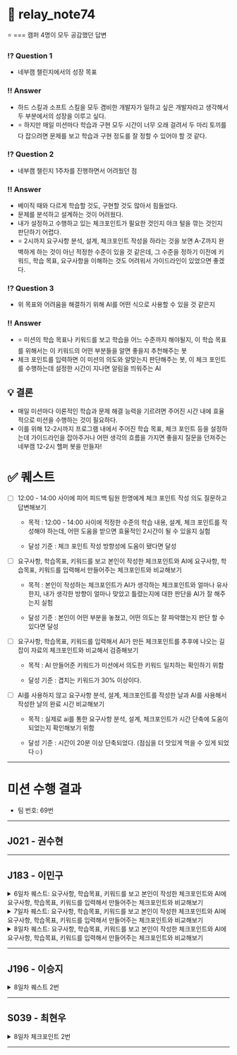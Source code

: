 # 📒 relay_note74

⭐ === 캠퍼 4명이 모두 공감했던 답변

### ⁉️ Question 1

- 네부캠 챌린지에서의 성장 목표

### ‼️ Answer

- 하드 스킬과 소프트 스킬을 모두 겸비한 개발자가 일하고 싶은 개발자라고 생각해서 두 부분에서의 성장을 이루고 싶다.
- ⭐ 하지만 매일 미션마다 학습과 구현 모두 시간이 너무 오래 걸려서 두 마리 토끼를 다 잡으려면 문제를 보고 학습과 구현 정도를 잘 정할 수 있어야 할 것 같다.

### ⁉️ Question 2

- 네부캠 챌린지 1주차를 진행하면서 어려웠던 점

### ‼️ Answer

- 베이직 때와 다르게 학습할 것도, 구현할 것도 많아서 힘들었다.
- 문제를 분석하고 설계하는 것이 어려웠다.
- 내가 설정하고 수행하고 있는 체크포인트가 필요한 것인지 야크 털을 깎는 것인지 판단하기 어렵다.
- ⭐ 2시까지 요구사항 분석, 설계, 체크포인트 작성을 하라는 것을 보면 A-Z까지 완벽하게 하는 것이 아닌 적정한 수준이 있을 것 같은데, 그 수준을 정하기 이전에 키워드, 학습 목표, 요구사항을 이해하는 것도 어려워서 가이드라인이 있었으면 좋겠다.

### ⁉️ Question 3

- 위 목표와 어려움을 해결하기 위해 AI를 어떤 식으로 사용할 수 있을 것 같은지

### ‼️ Answer

- ⭐ 미션의 학습 목표나 키워드를 보고 학습을 어느 수준까지 해야될지, 이 학습 목표를 위해서는 이 키워드의 어떤 부분들을 알면 좋을지 추천해주는 봇
- 체크 포인트를 입력하면 이 미션의 의도와 알맞는지 판단해주는 봇, 이 체크 포인트를 수행하는데 설정한 시간이 지나면 알림을 띄워주는 AI

## 💡 결론

- 매일 미션마다 이론적인 학습과 문제 해결 능력을 기르려면 주어진 시간 내에 효율적으로 미션을 수행하는 것이 필요하다.
- 이를 위해 12-2시까지 프로그램 내에서 주어진 학습 목표, 체크 포인트 등을 설정하는데 가이드라인을 잡아주거나 어떤 생각의 흐름을 가지면 좋을지 질문을 던져주는 네부캠 12-2시 헬퍼 봇을 만들자!

# ✅ 퀘스트

- [ ] 12:00 - 14:00 사이에 피어 피드백 팀원 한명에게 체크 포인트 작성 의도 질문하고 답변해보기

  - 목적 : 12:00 - 14:00 사이에 적정한 수준의 학습 내용, 설계, 체크 포인트를 작성해야 하는데, 어떤 도움을 받으면 효율적인 2시간이 될 수 있을지 실험

  - 달성 기준 : 체크 포인트 작성 방향성에 도움이 됐다면 달성

- [ ] 요구사항, 학습목표, 키워드를 보고 본인이 작성한 체크포인트와 AI에 요구사항, 학습목표, 키워드를 입력해서 만들어주는 체크포인트와 비교해보기

  - 목적 : 본인이 작성하는 체크포인트가 AI가 생각하는 체크포인트와 얼마나 유사한지, 내가 생각한 방향이 얼마나 맞았고 틀렸는지에 대한 판단을 AI가 잘 해주는지 실험

  - 달성 기준 : 본인이 어떤 부분을 놓쳤고, 어떤 의도는 잘 파악했는지 판단 할 수 있다면 달성

- [ ] 요구사항, 학습목표, 키워드를 입력해서 AI가 만든 체크포인트를 추후에 나오는 길잡이 자료의 체크포인트와 비교해서 검증해보기

  - 목적 : AI 만들어준 키워드가 미션에서 의도한 키워드 일치하는 확인하기 위함

  - 달성 기준 : 겹치는 키워드가 30% 이상이다.

- [ ] AI를 사용하지 않고 요구사항 분석, 설계, 체크포인트를 작성한 날과 AI를 사용해서 작성한 날의 완료 시간 비교해보기

  - 목적 : 실제로 ai를 통한 요구사항 분석, 설계, 체크포인트가 시간 단축에 도움이 되었는지 확인해보기 위함

  - 달성 기준 : 시간이 20분 이상 단축되었다. (점심을 더 맛있게 먹을 수 있게 되었다☺️)

---

# 미션 수행 결과
- 팀 번호: 69번
---
## J021 - 권수현

---
## J183 - 이민구

<details markdown="1">
  <summary>6일차 퀘스트: 요구사항, 학습목표, 키워드를 보고 본인이 작성한 체크포인트와 AI에 요구사항, 학습목표, 키워드를 입력해서 만들어주는 체크포인트와 비교해보기</summary>
  <div>
    <img src="./week1_image/J183_AI_improvement.png" />
    <img src="./week1_image/J183_AI_result.png" />
  </div>
</details>

<details markdown="1">
  <summary>7일차 퀘스트: 요구사항, 학습목표, 키워드를 보고 본인이 작성한 체크포인트와 AI에 요구사항, 학습목표, 키워드를 입력해서 만들어주는 체크포인트와 비교해보기</summary>
  <div>
    <img src="./week1_image/J183_README_Result_day07.png" />
    <img src="./week1_image/J183_CheckList_Result_day07.png" />
    <img src="./week1_image/J193_Feedback_day07.png" />
  </div>
</details>

<details markdown="1">
  <summary>8일차 퀘스트: 요구사항, 학습목표, 키워드를 보고 본인이 작성한 체크포인트와 AI에 요구사항, 학습목표, 키워드를 입력해서 만들어주는 체크포인트와 비교해보기</summary>
  <div>
    <img src="./week1_image/J183_AI_result_day08.png" />
    <img src="./week1_image/J183_AI_feedback_day08.png" />
  </div>
</details>

---
## J196 - 이승지

<details markdown="1">
  <summary>8일차 퀘스트 2번</summary>
    <div>
**프롬프트**
[요청 배경]
- 학습 목표에 있는 키워드에서 핵심을 자주 빠뜨린다.  
- 목적: 누락 없이 핵심을 학습하기 위함.  
- 달성 기준: 체크포인트에 “AI 제안한 필수 개념 학습” 섹션 존재.

[해야 할 일]
1) 내가 제공하는 “학습 목표/기능 요구사항/프로그래밍 요구사항”에서 모든 키워드 추출 후 동의어 묶기.  
2) 누락된 필수 개념·도구·패턴·테스트 항목을 제안(사전지식, 병목, 디버깅/검증 방법 포함).  
3) 위 1)~2) 기반으로 체크포인트 목록 작성.  
   - 형식: `[ ] 항목명 — 달성 기준(정량/검증 방법)`  
   - 각 항목은 ✓/✗로 평가 가능해야 함.  
4) 체크포인트 마지막에 반드시 `"AI 제안한 필수 개념 학습"` 섹션을 별도 블럭으로 넣어라.  
5) 빠진 게 없는지 검증하기 위한 셀프 리뷰 질문 5개 제시.  

[출력 형식]
- 1. 키워드 맵(그룹핑 포함)  
- 2. 누락된 필수 개념/도구/패턴/테스트 제안  
- 3. 체크포인트 리스트  
- 4. "AI 제안한 필수 개념 학습" 섹션  
- 5. 셀프 리뷰 질문 5개  

[주의]
- 불확실한 건 “확실하지 않음”으로 표시.  
- 내 요구사항이 누락되면 이유와 함께 재질문.  
- 불필요한 장황함 금지, 핵심만.

=== 아래에 내가 입력할 내용 ===
학습 목표:
...
기능 요구사항:
...
프로그래밍 요구사항:
...

**AI 답변**
<img src="./week1_image/J196_1.png" />
<img src="./week1_image/J196_2.png" />

    <div>
</details>

---
## S039 - 최현우
<details>
<summary>8일차 체크포인트 2번</summary>
<div markdown="1">

### ChatGPT 가 답변한 체크포인트
<img width="500" height="682" alt="답변1" src="https://github.com/user-attachments/assets/4ec6b1ec-335b-4564-8072-a5e23c522968" />
<img width="500" height="545" alt="답변2" src="https://github.com/user-attachments/assets/3291e764-1ce8-4b3b-bc7d-0453778b8b40" />

### 내 체크포인트
<img width="728" height="859" alt="내체크포인트" src="https://github.com/user-attachments/assets/4920f314-57c6-4ce9-a263-c8c0c18ee5de" />




</div>
</details>



---
